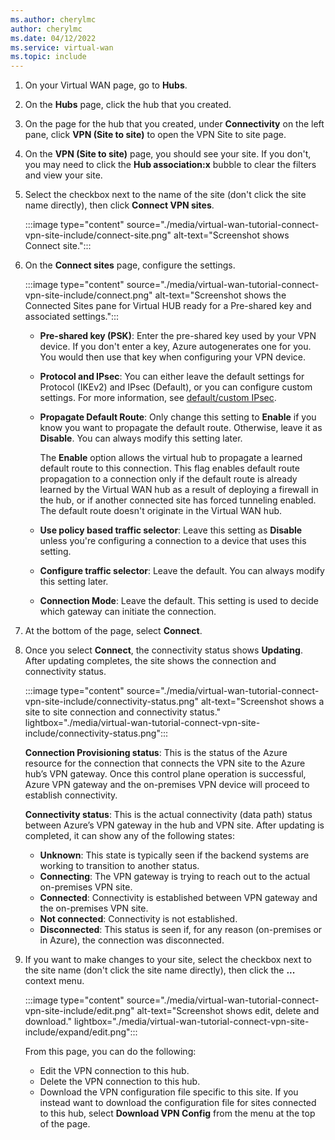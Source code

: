 ```yaml
---
ms.author: cherylmc
author: cherylmc
ms.date: 04/12/2022
ms.service: virtual-wan
ms.topic: include
---
```

1. On your Virtual WAN page, go to **Hubs**.

1. On the **Hubs** page, click the hub that you created.

1. On the page for the hub that you created, under **Connectivity** on the left pane, click **VPN (Site to site)** to open the VPN Site to site page.

1. On the **VPN (Site to site)** page, you should see your site. If you don't, you may need to click the **Hub association:x** bubble to clear the filters and view your site.

1. Select the checkbox next to the name of the site (don't click the site name directly), then click **Connect VPN sites**.

   :::image type="content" source="./media/virtual-wan-tutorial-connect-vpn-site-include/connect-site.png" alt-text="Screenshot shows Connect site.":::

1. On the **Connect sites** page, configure the settings.

   :::image type="content" source="./media/virtual-wan-tutorial-connect-vpn-site-include/connect.png" alt-text="Screenshot shows the Connected Sites pane for Virtual HUB ready for a Pre-shared key and associated settings.":::

   * **Pre-shared key (PSK)**: Enter the pre-shared key used by your VPN device. If you don't enter a key, Azure autogenerates one for you. You would then use that key when configuring your VPN device.
   * **Protocol and IPsec**: You can either leave the default settings for Protocol (IKEv2) and IPsec (Default), or you can configure custom settings. For more information, see [default/custom IPsec](../articles/virtual-wan/virtual-wan-ipsec.md).
   * **Propagate Default Route**: Only change this setting to **Enable** if you know you want to propagate the default route. Otherwise, leave it as **Disable**. You can always modify this setting later.
   
     The **Enable** option allows the virtual hub to propagate a learned default route to this connection. This flag enables default route propagation to a connection only if the default route is already learned by the Virtual WAN hub as a result of deploying a firewall in the hub, or if another connected site has forced tunneling enabled. The default route doesn't originate in the Virtual WAN hub.
   * **Use policy based traffic selector**: Leave this setting as **Disable** unless you're configuring a connection to a device that uses this setting.
   * **Configure traffic selector**: Leave the default. You can always modify this setting later.
   * **Connection Mode**: Leave the default. This setting is used to decide which gateway can initiate the connection.

1. At the bottom of the page, select **Connect**.

1. Once you select **Connect**, the connectivity status shows **Updating**. After updating completes, the site shows the connection and connectivity status.

   :::image type="content" source="./media/virtual-wan-tutorial-connect-vpn-site-include/connectivity-status.png" alt-text="Screenshot shows a site to site connection and connectivity status." lightbox="./media/virtual-wan-tutorial-connect-vpn-site-include/connectivity-status.png":::

   **Connection Provisioning status**: This is the status of the Azure resource for the connection that connects the VPN site to the Azure hub’s VPN gateway. Once this control plane operation is successful, Azure VPN gateway and the on-premises VPN device will proceed to establish connectivity.

   **Connectivity status**: This is the actual connectivity (data path) status between Azure’s VPN gateway in the hub and VPN site. After updating is completed, it can show any of the following states:

    * **Unknown**: This state is typically seen if the backend systems are working to transition to another status.
    * **Connecting**: The VPN gateway is trying to reach out to the actual on-premises VPN site.
    * **Connected**: Connectivity is established between VPN gateway and the on-premises VPN site.
    * **Not connected**: Connectivity is not established.
    * **Disconnected**: This status is seen if, for any reason (on-premises or in Azure), the connection was disconnected.
1. If you want to make changes to your site, select the checkbox next to the site name (don't click the site name directly), then click the **...** context menu.

   :::image type="content" source="./media/virtual-wan-tutorial-connect-vpn-site-include/edit.png" alt-text="Screenshot shows edit, delete and download." lightbox="./media/virtual-wan-tutorial-connect-vpn-site-include/expand/edit.png":::

   From this page, you can do the following:

   * Edit the VPN connection to this hub.
   * Delete the VPN connection to this hub.
   * Download the VPN configuration file specific to this site. If you instead want to download the configuration file for sites connected to this hub, select **Download VPN Config** from the menu at the top of the page.
